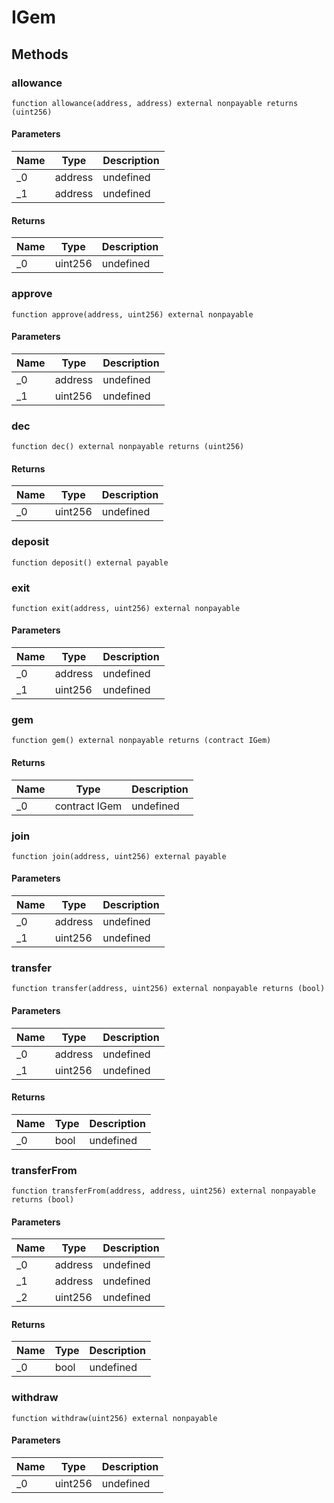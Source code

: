 # IGem









## Methods

### allowance

```solidity
function allowance(address, address) external nonpayable returns (uint256)
```





#### Parameters

| Name | Type | Description |
|---|---|---|
| _0 | address | undefined
| _1 | address | undefined

#### Returns

| Name | Type | Description |
|---|---|---|
| _0 | uint256 | undefined

### approve

```solidity
function approve(address, uint256) external nonpayable
```





#### Parameters

| Name | Type | Description |
|---|---|---|
| _0 | address | undefined
| _1 | uint256 | undefined

### dec

```solidity
function dec() external nonpayable returns (uint256)
```






#### Returns

| Name | Type | Description |
|---|---|---|
| _0 | uint256 | undefined

### deposit

```solidity
function deposit() external payable
```






### exit

```solidity
function exit(address, uint256) external nonpayable
```





#### Parameters

| Name | Type | Description |
|---|---|---|
| _0 | address | undefined
| _1 | uint256 | undefined

### gem

```solidity
function gem() external nonpayable returns (contract IGem)
```






#### Returns

| Name | Type | Description |
|---|---|---|
| _0 | contract IGem | undefined

### join

```solidity
function join(address, uint256) external payable
```





#### Parameters

| Name | Type | Description |
|---|---|---|
| _0 | address | undefined
| _1 | uint256 | undefined

### transfer

```solidity
function transfer(address, uint256) external nonpayable returns (bool)
```





#### Parameters

| Name | Type | Description |
|---|---|---|
| _0 | address | undefined
| _1 | uint256 | undefined

#### Returns

| Name | Type | Description |
|---|---|---|
| _0 | bool | undefined

### transferFrom

```solidity
function transferFrom(address, address, uint256) external nonpayable returns (bool)
```





#### Parameters

| Name | Type | Description |
|---|---|---|
| _0 | address | undefined
| _1 | address | undefined
| _2 | uint256 | undefined

#### Returns

| Name | Type | Description |
|---|---|---|
| _0 | bool | undefined

### withdraw

```solidity
function withdraw(uint256) external nonpayable
```





#### Parameters

| Name | Type | Description |
|---|---|---|
| _0 | uint256 | undefined




